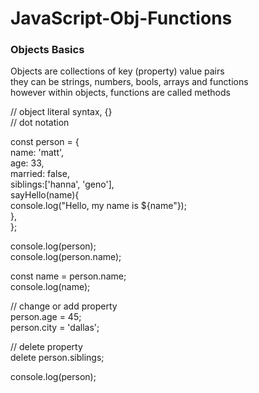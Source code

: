 # JavaScript-Obj-Functions

### Objects Basics

Objects are collections of key (property) value pairs\
they can be strings, numbers, bools, arrays and functions\
however within objects, functions are called methods

// object literal syntax, {}\
// dot notation

const person = {\
name: 'matt',\
age: 33,\
married: false,\
siblings:['hanna', 'geno'],\
sayHello(name){\
console.log(\"Hello, my name is ${name\"});\
},\
};

console.log(person);\
console.log(person.name);

const name = person.name;\
console.log(name);

// change or add property\
person.age = 45;\
person.city = 'dallas';

// delete property\
delete person.siblings;

console.log(person);
